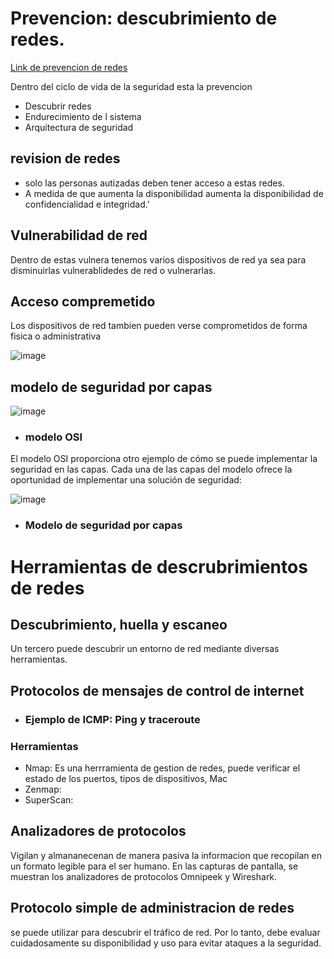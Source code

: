 # Prevencion: descubrimiento de redes.
[Link de prevencion de redes](https://awsrestart.vitalsource.com/reader/books/NETWORKHARDENING310ES/pageid/18)

Dentro del ciclo de vida de la seguridad esta la prevencion
- Descubrir redes
- Endurecimiento de l sistema
- Arquitectura de seguridad

## revision de redes
- solo las personas autizadas deben tener acceso a estas redes.
- A medida de que aumenta la disponibilidad aumenta la disponibilidad de confidencialidad e integridad.'

## Vulnerabilidad de red
Dentro de estas vulnera tenemos varios dispositivos de red ya sea para disminuirlas vulnerablidedes de red o vulnerarlas.

## Acceso compremetido
Los dispositivos de red tambien pueden verse comprometidos de forma fisica o administrativa 

![image](https://user-images.githubusercontent.com/42829215/166555368-e1455980-b62c-448c-b28f-7ccb20f4dacb.png)


## modelo de seguridad por capas 

![image](https://user-images.githubusercontent.com/42829215/166555516-1eb2a953-cb04-402d-8df0-0a201ab434d0.png)

- ### modelo OSI

El modelo OSI proporciona otro ejemplo de cómo se puede implementar la seguridad en las capas.
Cada una de las capas del modelo ofrece la oportunidad de implementar una solución de seguridad:

![image](https://user-images.githubusercontent.com/42829215/166555844-4a95d653-77b1-4092-ae53-530ff7f564b0.png)

- ### Modelo de seguridad por capas

# Herramientas de descrubrimientos de redes

## Descubrimiento, huella y escaneo 

Un tercero puede descubrir un entorno de red mediante diversas herramientas.

## Protocolos de mensajes de control de internet

- ### Ejemplo de ICMP: Ping y traceroute

### Herramientas
- Nmap: Es una herrramienta de gestion de redes, puede verificar el estado de los puertos, tipos de dispositivos, Mac
- Zenmap:
- SuperScan:

## Analizadores de protocolos
Vigilan y almananecenan de manera pasiva la informacion que recopilan en un formato legible para el ser humano.
En las capturas de pantalla, se muestran los analizadores de protocolos Omnipeek y Wireshark.

## Protocolo simple de administracion de redes
se puede utilizar para descubrir el tráfico de red. Por lo tanto, debe evaluar cuidadosamente su disponibilidad y uso para evitar ataques a la seguridad.

